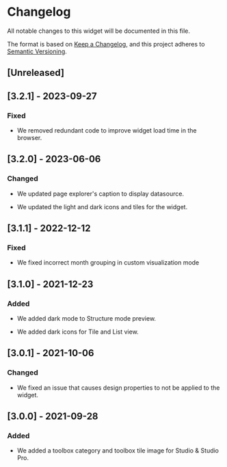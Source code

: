# Changelog

All notable changes to this widget will be documented in this file.

The format is based on [Keep a Changelog](https://keepachangelog.com/en/1.0.0/), and this project adheres to [Semantic Versioning](https://semver.org/spec/v2.0.0.html).

## [Unreleased]

## [3.2.1] - 2023-09-27

### Fixed

-   We removed redundant code to improve widget load time in the browser.

## [3.2.0] - 2023-06-06

### Changed

-   We updated page explorer's caption to display datasource.

-   We updated the light and dark icons and tiles for the widget.

## [3.1.1] - 2022-12-12

### Fixed

-   We fixed incorrect month grouping in custom visualization mode

## [3.1.0] - 2021-12-23

### Added

-   We added dark mode to Structure mode preview.

-   We added dark icons for Tile and List view.

## [3.0.1] - 2021-10-06

### Changed

-   We fixed an issue that causes design properties to not be applied to the widget.

## [3.0.0] - 2021-09-28

### Added

-   We added a toolbox category and toolbox tile image for Studio & Studio Pro.
